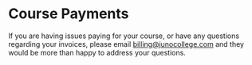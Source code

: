 # Course Payments

If you are having issues paying for your course, or have any questions regarding your invoices, please email billing@junocollege.com and they would be more than happy to address your questions. 
